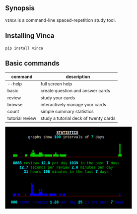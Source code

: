 ## Synopsis

`VINCA` is a command-line spaced-repetition study tool.

## Installing Vinca

`pip install vinca`

## Basic commands

|command           |   description                            |  
|------------------|------------------------------------------|  
|--help            |   full screen help                       |  
|basic             |   create question and answer cards       |  
|review            |   study your cards                       |  
|browse            |   interactively manage your cards        |  
|count             |   simple summary statistics              |  
|tutorial review   |   study a tutorial deck of twenty cards  |  

![vinca stats](./utils/stats.png)
